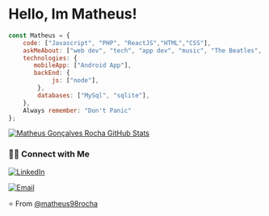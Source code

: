 # Hello, Im Matheus!

```javascript
const Matheus = {
    code: ["Javascript", "PHP", "ReactJS","HTML","CSS"],
    askMeAbout: ["web dev", "tech", "app dev", "music", "The Beatles", "Movies"],
    technologies: {
       mobileApp: ["Android App"],
       backEnd: {
            js: ["node"],
        },
        databases: ["MySql", "sqlite"],
    },
    Always remember: "Don't Panic"
};
```
[![Matheus Gonçalves Rocha GitHub Stats](https://github-readme-stats.vercel.app/api?username=matheus98rocha&show_icons=true&count_private=true)](https://github.com/matheus98rocha)


<h3> 🤝🏻 Connect with Me </h3>

<p align="center">
  
<a href="https://www.linkedin.com/in/matheus-rocha-79185b169/" target="_blank"><img alt="LinkedIn" src="https://img.shields.io/badge/LinkedIn-@matheus98rocha-blue?style=flat&logo=linkedin"></a>

<a href="mailto:matheus98rocha@gmail.com"><img alt="Email" src="https://img.shields.io/badge/Email-matheus98rocha@gmail.com-blue?style=flat&logo=gmail"></a>
</p>


⭐️ From [@matheus98rocha](https://github.com/matheus98rocha)
